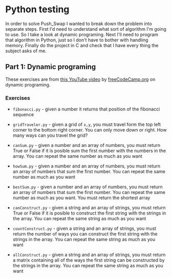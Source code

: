 # Python testing

In order to solve Push_Swap I wanted to break down the problem into separate steps.
First I'd need to understand what sort of algorithm I'm going to use. So I take a look at dynamic programing.
Next I'll need to program that algorithm in Python, just so I don't have to bother with handling memory.
Finally do the project in C and check that I have every thing the subject asks of me.

## Part 1: Dynamic programing

These exercises are from [this YouTube video](https://www.youtube.com/watch?v=oBt53YbR9Kk) by [freeCodeCamp.org](https://www.youtube.com/channel/UC8butISFwT-Wl7EV0hUK0BQ) on dynamic programing.

### Exercises

-   `fibonacci.py` - given a number it returns that position of the fibonacci sequence

-   `gridTraveler.py` - given a grid of `x,y`, you must travel form the top left corner to the bottom right corner. You can only move down or right. How many ways can you travel the grid?

-   `canSum.py` - given a number and an array of numbers, you must return True or False if it is posible sum the first number with the numbers in the array. You can repeat the same number as much as you want
-   `howSum.py` - given a number and an array of numbers, you must return an array of numbers that sum the first number. You can repeat the same number as much as you want

-   `bestSum.py` - given a number and an array of numbers, you must return an array of numbers that sum the first number. You can repeat the same number as much as you want. You must return the shortest array

-   `canConstruct.py` - given a string and an array of strings, you must return True or False if it is posible to construct the first string with the strings in the array. You can repeat the same string as much as you want

-   `countConstruct.py` - given a string and an array of strings, you must return the number of ways you can construct the first string with the strings in the array. You can repeat the same string as much as you want

-   `allConstruct.py` - given a string and an array of strings, you must return a matrix containing all of the ways the first string can be constructed by the strings in the array. You can repeat the same string as much as you want
